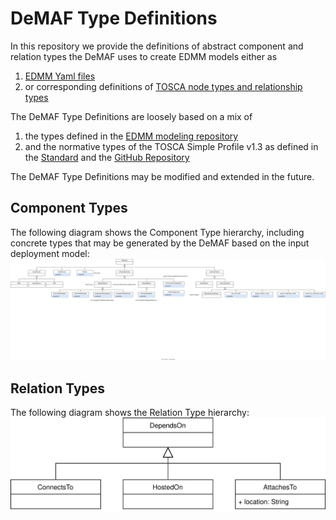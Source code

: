 # DeMAF Type Definitions

In this repository we provide the definitions of abstract component and relation types the DeMAF uses to create EDMM models either as

1. [EDMM Yaml files](edmm/)
1. or corresponding definitions of [TOSCA node types and relationship types](tosca/)

The DeMAF Type Definitions are loosely based on a mix of

1. the types defined in the [EDMM modeling repository](<https://github.com/UST-EDMM/modeling-repository>)
1. and the normative types of the TOSCA Simple Profile v1.3 as defined in the [Standard](https://docs.oasis-open.org/tosca/TOSCA-Simple-Profile-YAML/v1.3/os/TOSCA-Simple-Profile-YAML-v1.3-os.html#_Toc269694699) and the
[GitHub Repository](<https://github.com/OpenTOSCA/tosca-normative-types-repository>)

The DeMAF Type Definitions may be modified and extended in the future.

## Component Types

The following diagram shows the Component Type hierarchy, including concrete types that may be generated by the DeMAF based on the input deployment model:
![Component Type Hierarchy](diagrams/ComponentTypes.svg)

## Relation Types

The following diagram shows the Relation Type hierarchy:
![Relation Type Hierarchy](diagrams/RelationTypes.svg)
